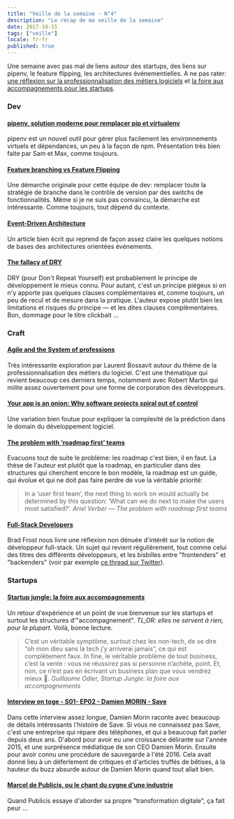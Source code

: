 ```yaml
---
title: "Veille de la semaine - N°4"
description: "Le récap de ma veille de la semaine"
date: 2017-10-15
tags: ["veille"]
locale: fr-fr
published: true
---
```


Une semaine avec pas mal de liens autour des startups, des liens sur pipenv, le feature flipping, les architectures événementielles. A ne pas rater: [une réflexion sur la professionnalisation des métiers logiciels](https://www.agilealliance.org/agile-and-the-system-of-professions/) et [la foire aux accompagnements pour les startups](https://medium.com/skwid/startup-jungle-la-foire-aux-accompagnements-b78bdf2cb324).

### Dev

#### [pipenv, solution moderne pour remplacer pip et virtualenv](http://sametmax.com/pipenv-solution-moderne-pour-remplacer-pip-et-virtualenv/)

pipenv est un nouvel outil pour gérer plus facilement les environnements virtuels et dépendances, un peu à la façon de npm. Présentation très bien faite par Sam et Max, comme toujours.

#### [Feature branching vs Feature Flipping](http://www.eventuallycoding.com/index.php/feature-branching-vs-feature-flipping/)

Une démarche originale pour cette équipe de dev: remplacer toute la stratégie de branche dans le contrôle de version par des switchs de fonctionnalités. Même si je ne suis pas convaincu, la démarche est intéressante. Comme toujours, tout dépend du contexte.

#### [Event-Driven Architecture](https://herbertograca.com/2017/10/05/event-driven-architecture/)

Un article bien écrit qui reprend de façon assez claire les quelques notions de bases des architectures orientées événements.

#### [The fallacy of DRY](https://dev.to/jeroendedauw/the-fallacy-of-dry)

DRY (pour Don't Repeat Yourself) est probablement le principe de développement le mieux connu. Pour autant, c'est un principe piégeux si on n'y apporte pas quelques clauses complémentaires et, comme toujours, un peu de recul et de mesure dans la pratique. L'auteur expose plutôt bien les limitations et risques du principe — et les dites clauses complèmentaires. Bon, dommage pour le titre clickbait ... 

### Craft

#### [Agile and the System of professions](https://www.agilealliance.org/agile-and-the-system-of-professions/)

Très intéressante exploration par Laurent Bossavit autour du thème de la professionnalisation des métiers du logiciel. C'est une thématique qui revient beaucoup ces derniers temps, notamment avec Robert Martin qui milite assez ouvertement pour une forme de corporation des développeurs.


#### [Your app is an onion: Why software projects spiral out of control](https://medium.com/swlh/your-app-is-an-onion-why-software-projects-spiral-out-of-control-bb9247d9bdbd)

Une variation bien foutue pour expliquer la complexité de la prédiction dans le domain du développement logiciel.

#### [The problem with ‘roadmap first’ teams](https://medium.com/swlh/the-problem-with-roadmap-first-teams-21775e9d4c31)

Evacuons tout de suite le problème: les roadmap c'est bien, il en faut. La thèse de l'auteur est plutôt que la roadmap, en particulier dans des structures qui cherchent encore le bon modèle, la roadmap est un guide, qui évolue et qui ne doit pas faire perdre de vue la véritable priorité:

> In a ‘user first team’, the next thing to work on would actually be determined by this question: ‘What can we do next to make the users most satisfied?’.
><cite>Ariel Verber — The problem with roadmap first teams</cite>

#### [Full-Stack Developers](http://bradfrost.com/blog/post/full-stack-developers/)

Brad Frost nous livre une réflexion non dénuée d'intérêt sur la notion de développeur full-stack. Un sujet qui revient régulièrement, tout comme celui des titres des différents développeurs, et les bisbilles entre "frontenders" et "backenders" (voir par exemple [ce thread sur Twitter](https://twitter.com/ppk/status/918122287940997120)). 

### Startups

#### [Startup jungle: la foire aux accompagnements](https://medium.com/skwid/startup-jungle-la-foire-aux-accompagnements-b78bdf2cb324)

Un retour d'expérience et un point de vue bienvenue sur les startups et surtout les structures d'"accompagnement".
*TL;DR: elles ne servent à rien, pour la plupart.*
Voilà, bonne lecture.

> C’est un véritable symptôme, surtout chez les non-tech, de se dire “oh mon dieu sans la tech j’y arriverai jamais”, ce qui est complètement faux. In fine, le véritable problème de tout business, c’est la vente : vous ne réussirez pas si personne n’achète, point. Et, non, ce n’est pas en écrivant un business plan que vous vendrez mieux 🤔.
><cite>Guillaume Odier, Startup Jungle: la foire aux accompagnements</cite>

#### [Interview en toge - S01- EP02 - Damien MORIN - Save](https://youtu.be/_8MbB4raGg8)

Dans cette interview assez longue, Damien Morin raconte avec beaucoup de détails intéressants l'histoire de Save. 
Si vous ne connaissez pas Save, c'est une entreprise qui répare des téléphones, et qui a beaucoup fait parler depuis deux ans. D'abord pour avoir eu une croissance délirante sur l'année 2015, et une surprésence médiatique de son CEO Damien Morin. Ensuite pour avoir connu une procédure de sauvegarde à l'été 2016. Cela avait donné lieu à un déferlement de critiques et d'articles truffés de bêtises, à la hauteur du buzz absurde autour de Damien Morin quand tout allait bien.

#### [Marcel de Publicis, ou le chant du cygne d’une industrie](https://www.theangle.fr/2017/10/02/marcel-de-publicis-ou-le-chant-du-cygne-dune-industrie/)

Quand Publicis essaye d'aborder sa propre "transformation digitale", ça fait peur &hellip;



